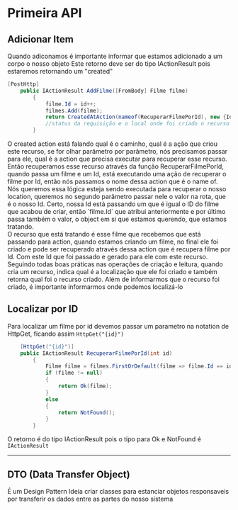 # Primeira API

## Adicionar Item

Quando adiconamos é importante informar que estamos adicionado a um corpo o nosso objeto
Este retorno deve ser do tipo IActionResult pois estaremos retornando um "created"


```C#
[PostHttp]
    public IActionResult AddFilme([FromBody] Filme filme)
        {
            filme.Id = id++;
            filmes.Add(filme);
            return CreatedAtAction(nameof(RecuperarFilmePorId), new {Id = filme.Id}, filme);
            //status da requisição e o local onde foi criado o recurso "https://localhost:5000/Filmes/1"
        }

```

O created action está falando qual é o caminho, qual é a ação que criou este recurso, se for olhar parâmetro por parâmetro, nós precisamos passar para ele, qual é a action que precisa executar para recuperar esse recurso. Então recuperamos esse recurso através da função RecuperarFilmePorId, quando passa um filme e um Id, está executando uma ação de recuperar o filme por Id, então nós passamos o nome dessa action que é o name of.
Nós queremos essa lógica esteja sendo executada para recuperar o nosso location, queremos no segundo parâmetro passar nele o valor na rota,
que é o nosso Id.
Certo, nossa Id está passando um que é igual o ID do filme que acabou de criar, então ´filme.Id´ que atribui anteriormente e por último passa também o valor,
o object em si que estamos querendo, que estamos tratando.  
O recurso que está tratando é esse filme que recebemos que está passando para action, quando estamos criando um filme, no final ele foi criado e pode ser recuperado através dessa action que é recupera filme por Id. Com este Id que foi passado e gerado para ele com este recurso. Seguindo todas boas práticas nas operações de criação e leitura,
quando cria um recurso, indica qual é a localização que ele foi criado e também retorna qual foi o recurso criado. Além de informarmos que o recurso foi criado, é importante informarmos onde podemos localizá-lo

## Localizar por ID

Para localizar um filme por id devemos passar um parametro na notation de HttpGet, ficando assim ``HttpGet("{id}")``

```C#
    [HttpGet("{id}")]
    public IActionResult RecuperarFilmePorId(int id)
        {
            Filme filme = filmes.FirstOrDefault(filme => filme.Id == id);
            if (filme != null)
            {
                return Ok(filme);
            }
            else
            {
                return NotFound();
            }
        }
```
O retorno é do tipo IActionResult pois o tipo para Ok e NotFound é ``IActionResult``

---


## DTO (Data Transfer Object)


É um Design Pattern
Ideia criar classes para estanciar objetos responsaveis por transferir os dados entre as partes do nosso sistema
